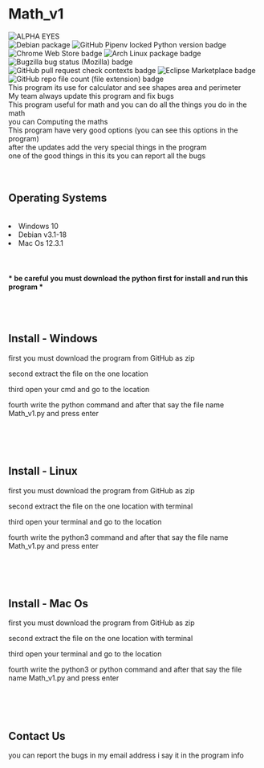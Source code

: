 # Math_v1
![ALPHA EYES](https://user-images.githubusercontent.com/88088981/161790930-a7683cac-1910-4bb0-8cce-a1d2efed85d5.jpg)
<br>
<img alt="Debian package" src="https://img.shields.io/debian/v/kali">
<img alt="GitHub Pipenv locked Python version badge" src="https://img.shields.io/badge/python-v3.9-blue">
<img alt="Chrome Web Store badge" src="https://img.shields.io/badge/users-550-green">
<img alt="Arch Linux package badge" src="https://img.shields.io/badge/windows-10-blue">
<img alt="Bugzilla bug status (Mozilla) badge" src="https://img.shields.io/badge/bug-fixed-brightgreen">
<img alt="GitHub pull request check contexts badge" src="https://img.shields.io/badge/checks-5%20passed%2C%20%20pending-dbab09">
<img alt="Eclipse Marketplace badge" src="https://img.shields.io/badge/updated-today-brightgreen">
<img alt="GitHub repo file count (file extension) badge" src="https://img.shields.io/badge/files-1-blue">
<br>
This program its use for calculator and see shapes area and perimeter
<br>
My team always update this program and fix bugs 
<br>
This program useful for math and you can do all the things you do in the math
<br>
you can Computing the maths 
<br>
This program have very good options (you can see this options in the program)
<br>
after the updates add the very special things in the program 
<br>
one of the good things in this its you can report all the bugs
<br>
<br>
<br>
<h2>Operating Systems</h2>
<br>
<li>Windows 10</li>
<li>Debian v3.1-18</li>
<li>Mac Os 12.3.1</li>
<br>
<br>
<h4> * be careful you must download the python first for install and run this program * </h4>
<br>
<br>
<h2>Install - Windows</h2>
<p>first you must download the program from GitHub as zip</p>
<p>second extract the file on the one location</p>
<p>third open your cmd and go to the location</p>
<p>fourth write the python command and after that say the file name Math_v1.py and press enter</p>
<br>
<br>
<br>
<h2>Install - Linux</h2>
<p>first you must download the program from GitHub as zip</p>
<p>second extract the file on the one location with terminal</p>
<p>third open your terminal and go to the location</p>
<p>fourth write the python3 command and after that say the file name Math_v1.py and press enter</p>
<br>
<br>
<br>
<h2>Install - Mac Os</h2>
<p>first you must download the program from GitHub as zip</p>
<p>second extract the file on the one location with terminal</p>
<p>third open your terminal and go to the location</p>
<p>fourth write the python3 or python command and after that say the file name Math_v1.py and press enter</p>
<br>
<br>
<br>
<h2>Contact Us</h2>
<p>you can report the bugs in my email address i say it in the program info</p>
